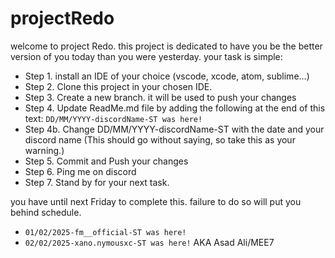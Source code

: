 # projectRedo
welcome to project Redo. this project is dedicated to have you be the better version of you today than you were yesterday. your task is simple:

- Step 1. install an IDE of your choice (vscode, xcode, atom, sublime...)
- Step 2. Clone this project in your chosen IDE. 
- Step 3. Create a new branch. it will be used to push your changes
- Step 4. Update ReadMe.md file by adding the following at the end of this text:
  `DD/MM/YYYY-discordName-ST was here!`
- Step 4b. Change DD/MM/YYYY-discordName-ST with the date and your discord name  (This should go without saying, so take this as your warning.)
- Step 5. Commit and Push your changes
- Step 6. Ping me on discord 
- Step 7. Stand by for your next task.


you have until next Friday to complete this. failure to do so will put you behind schedule.
- `01/02/2025-fm__official-ST was here!`
- `02/02/2025-xano.nymousxc-ST was here!` AKA Asad Ali/MEE7
